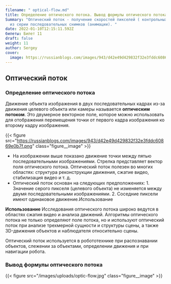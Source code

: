 ```yaml
---
filename: " optical-flow.md"
title: Определение оптического потока. Вывод формулы оптического потока.
Summary: "Оптический поток - получение скоростей пикселей ( контрольных точек)
  из серии последовательных снимков (анимации). "
date: 2022-01-10T12:15:11.592Z
билеты: Билет 11
draft: false
weight: 11
author: Sergey
cover:
  image: https://russianblogs.com/images/943/d42e49d429832f32e3fddc60869e0b7f.png
---
```

## Оптический поток

### Определение оптического потока

Движение объекта изображения в двух последовательных кадрах из-за движения целевого объекта или камеры называется **оптическим потоком**. Это двумерное векторное поле, которое можно использовать для отображения перемещения точки от первого кадра изображения ко второму кадру изображения.

{{< figure src="https://russianblogs.com/images/943/d42e49d429832f32e3fddc60869e0b7f.png" class="figure__image" >}}

* На изображении выше показано движение точки между пятью последовательными изображениями. Стрелка представляет вектор поля оптического потока. Оптический поток полезен во многих областях: структура реконструкции движения, сжатие видео, стабилизация видео и т. д.
* Оптический поток основан на следующих предположениях: 1. Значение серого пикселя (целевого объекта) не изменяется между двумя последовательными изображениями. 2. Соседние пиксели имеют одинаковое движение.Использование

**Использование**
Исследования оптического потока широко ведутся в областях сжатия видео и анализа движений. Алгоритмы оптического потока не только определяют поле потока, но и используют оптический поток при анализе трехмерной сущности и структуры сцены, а также 3D-движения объектов и наблюдателя относительно сцены.

Оптический поток используется в робототехнике при распознавании объектов, слежении за объектами, определении движения и при навигации робота.

### Вывод формулы оптического потока

{{< figure src="/images/uploads/optic-flow.jpg"
class="figure__image" >}}
